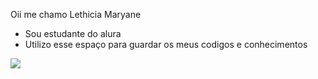 Oii me chamo Lethicia Maryane
- Sou estudante do alura
- Utilizo esse espaço para guardar os meus codigos e conhecimentos

![](https://media.tenor.com/wmesCSJCxpcAAAAi/tkthao219-bubududu.gif)
